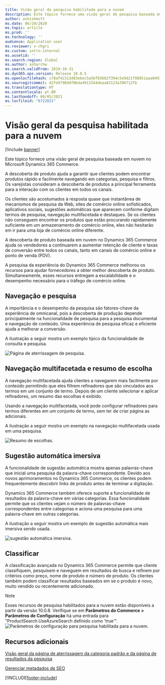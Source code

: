 ```yaml
---
title: Visão geral da pesquisa habilitada para a nuvem
description: Este tópico fornece uma visão geral de pesquisa baseada em nuvem no Microsoft Dynamics 365 Commerce.
author: ashishmsft
ms.date: 06/29/2020
ms.topic: article
ms.prod: ''
ms.technology: ''
audience: Application user
ms.reviewer: v-chgri
ms.custom: intro-internal
ms.assetid: ''
ms.search.region: Global
ms.author: asharchw
ms.search.validFrom: 2019-10-31
ms.dyn365.ops.version: Release 10.0.5
ms.openlocfilehash: c78af42313d83ebec5a56f83682f394c5e9d21f08851aaa0493563163d76046b
ms.sourcegitcommit: 42fe9790ddf0bdad911544deaa82123a396712fb
ms.translationtype: HT
ms.contentlocale: pt-BR
ms.lasthandoff: 08/05/2021
ms.locfileid: "6722021"
---
```

# <a name="cloud-powered-search-overview"></a>Visão geral da pesquisa habilitada para a nuvem

[!include [banner](includes/banner.md)]

Este tópico fornece uma visão geral de pesquisa baseada em nuvem no Microsoft Dynamics 365 Commerce.

A descoberta de produto ajuda a garantir que clientes podem encontrar produtos rápido e facilmente navegando em categorias, pesquisa e filtros. Os varejistas consideram a descoberta de produtos a principal ferramenta para a interação com os clientes em todos os canais.

Os clientes são acostumados à resposta quase que instantânea de mecanismos de pesquisa da Web, sites de comércio online sofisticados, aplicativos sociais, sugestões automáticas que aparecem conforme digitam termos de pesquisa, navegação multifacetada e destaques. Se os clientes não conseguem encontrar os produtos que estão procurando rapidamente suficiente em um armazenamento de comércio online, eles não hesitarão em ir para uma loja de comércio online diferente.

A descoberta de produto baseada em nuvem no Dynamics 365 Commerce ajuda os vendedores a continuarem a aumentar retenção de cliente e taxas de conversão entre todos os canais, tanto em canais de comércio online e ponto de venda (PDV).

A pesquisa da experiência do Dynamics 365 Commerce melhorou os recursos para ajudar fornecedores a obter melhor descoberta de produto. Simultaneamente, esses recursos entregam a escalabilidade e o desempenho necessário para o tráfego de comércio online.

## <a name="browse-and-search"></a>Navegação e pesquisa

A importância e o desempenho da pesquisa são fatores-chave da experiência de omnicanal, pois a descoberta de produção depende principalmente na funcionalidade de pesquisa para a pesquisa documental e navegação de conteúdo. Uma experiência de pesquisa eficaz e eficiente ajuda a melhorar a conversão.

A ilustração a seguir mostra um exemplo típico da funcionalidade de consulta e pesquisa.

![Página de aterrissagem de pesquisa.](./media/SearchLanding.png)

## <a name="faceted-navigation-and-choice-summary"></a>Navegação multifacetada e resumo de escolha 

A navegação multifacetada ajuda clientes a navegarem mais facilmente por conteúdo permitindo que eles filtrem refinadores que são vinculados aos termos em um conjunto de termo. Depois de um cliente selecionar e aplicar refinadores, um resumo das escolhas é exibido. 

Usando a navegação multifacetada, você pode configurar refinadores para termos diferentes em um conjunto de termo, sem ter de criar página as adicionais. 

A ilustração a seguir mostra um exemplo na navegação multifacetada usada em uma pesquisa.

![Resumo de escolhas.](./media/ChoiceSummary.png)

## <a name="immersive-autosuggest"></a>Sugestão automática imersiva

A funcionalidade de sugestão automática mostra apenas palavras-chave que inicial uma pesquisa da palavra-chave correspondente. Devido aos novos aprimoramentos no Dynamics 365 Commerce, os clientes podem frequentemente descobrir links de produto antes de terminar a digitação.

Dynamics 365 Commerce também oferece suporte a funcionalidade de resultados da palavra-chave em várias categorias. Essa funcionalidade permite que os clientes vejam o número de palavras-chave correspondentes entre categorias e aciona uma pesquisa para uma palavra-chave em outras categorias.

A ilustração a seguir mostra um exemplo de sugestão automática mais imersiva sendo usada.

![sugestão automática imersiva.](./media/ImmersiveAutoSuggestUX.png)

## <a name="sort"></a>Classificar

A classificação avançada no Dynamics 365 Commerce permite que cliente classifiquem, pesquisem e naveguem em resultados de busca e refinem por critérios como preço, nome de produto e número de produto. Os clientes também podem classificar resultados baseados em se o produto é novo, muito vendido ou recentemente adicionado.

>[!NOTE]
>Esses recursos de pesquisa habilitados para a nuvem estão disponíveis a partir da versão 10.0.8. Verifique se em **Parâmetros do Commerce > Parâmetros de Configuração** há uma entrada para "ProductSearch.UseAzureSearch definido como 'true'". 
![Parâmetros de configuração para pesquisa habilitada para a nuvem.](./media/CloudPoweredSearchConfigurationParameters.png)

## <a name="additional-resources"></a>Recursos adicionais

[Visão geral da página de aterrissagem da categoria padrão e da página de resultados da pesquisa](category-search-page-overview.md)

[Gerenciar metadados de SEO](manage-seo-metadata.md)


[!INCLUDE[footer-include](../includes/footer-banner.md)]
